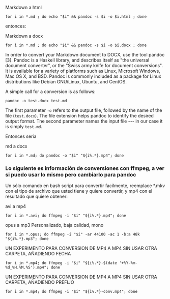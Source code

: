 
Markdown a html

    for i in *.md ; do echo "$i" && pandoc -s $i -o $i.html ; done


entonces:

Markdown a docx

    for i in *.md ; do echo "$i" && pandoc -s $i -o $i.docx ; done



In order to convert your Markdown document to DOCX, use the tool pandoc [3]. Pandoc is a Haskell library, and describes itself as "the universal document converter", or the "Swiss army knife for document conversions". It is available for a variety of platforms such as Linux, Microsoft Windows, Mac OS X, and BSD. Pandoc is commonly included as a package for Linux distributions like Debian GNU/Linux, Ubuntu, and CentOS.

A simple call for a conversion is as follows:

    pandoc -o test.docx test.md

The first parameter `-o` refers to the output file, followed by the name of the file (`test.docx`). The file extension helps pandoc to identify the desired output format. The second parameter names the input file --- in our case it is simply `test.md`.

Entonces sería

md a docx

    for i in *.md; do pandoc -o "$i" "${i%.*}.mp4"; done


### Lo siguiente es información de conversiones con ffmpeg, a ver si puedo usar lo mismo pero cambiarlo para pandoc

Un sólo comando en bash script para convertir facilmente, reemplace *.mkv con el tipo de archivo que usted tiene y quiere convertir, y mp4 con el resultado que quiere obtener:

avi a mp4

    for i in *.avi; do ffmpeg -i "$i" "${i%.*}.mp4"; done



opus a mp3 
Personalizado, baja calidad, mono 

    for i in *.opus; do ffmpeg -i "$i" -ar 44100 -ac 1 -b:a 48k "${i%.*}.mp3"; done



UN EXPERIMENTO PARA CONVERSION DE MP4 A MP4 SIN USAR OTRA CARPETA, AÑADIENDO FECHA

    for i in *.mp4; do ffmpeg -i "$i" "${i%.*}-$(date '+%Y-%m-%d_%H.%M.%S').mp4"; done


UN EXPERIMENTO PARA CONVERSION DE MP4 A MP4 SIN USAR OTRA CARPETA, AÑADIENDO PREFIJO

    for i in *.mp4; do ffmpeg -i "$i" "${i%.*}-conv.mp4"; done
 
